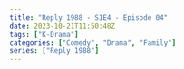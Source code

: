```yaml
---
title: "Reply 1988 - S1E4 - Episode 04"
date: 2023-10-21T11:50:48Z
tags: ["K-Drama"]
categories: ["Comedy", "Drama", "Family"]
series: ["Reply 1988"]
---
```



<mux-player stream-type="on-demand"
  src="https://kp3d-my.sharepoint.com/personal/ryoo_kp3d_onmicrosoft_com/_layouts/15/download.aspx?share=ET9RFLnX60BNqJ-zhDgrIiYBq4iQf45gqWOQja8_Nnxznw" prefer-playback="mse" controls>
  </mux-player>
  
  
  <script src="https://cdn.jsdelivr.net/npm/@mux/mux-player"></script>
  
 <script type="application/ld+json">
 {
  "@context": "https://schema.org/",
  "@type": "VideoObject",
  "name": "Reply 1988 - S1E4 - Episode 04",
  "contentUrl": "https://stream.mux.com/Qgxk7uQ005HQsMZ00bqalj3FfMQfdKt8xlq17RYYKQqao.m3u8",
  "thumbnailUrl": "https://www.themoviedb.org/t/p/original/oDEPqQstDYUHUxzyHotV8yrnzGk.jpg?width=314&fit_mode=preserve&time=25",
  "uploadDate": "2023-10-21T11:50:48Z",
}

</script>